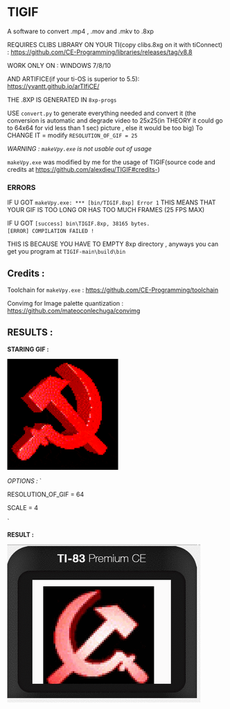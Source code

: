 # TIGIF
A software to convert .mp4 , .mov and .mkv to .8xp 

REQUIRES CLIBS LIBRARY ON YOUR TI(copy clibs.8xg on it with tiConnect) : https://github.com/CE-Programming/libraries/releases/tag/v8.8

WORK ONLY ON : WINDOWS 7/8/10

AND ARTIFICE(if your ti-OS is superior to 5.5): https://yvantt.github.io/arTIfiCE/

THE .8XP IS GENERATED IN `8xp-progs`

USE `convert.py` to generate everything needed and convert it (the conversion is automatic and degrade video to 25x25(in THEORY it could go to 64x64 for vid less than 1 sec) picture , else it would be too big) To CHANGE IT = modify `RESOLUTION_OF_GIF = 25`

*WARNING : `makeVpy.exe` is not usable out of usage*

`makeVpy.exe` was modified by me for the usage of TIGIF(source code and credits at https://github.com/alexdieu/TIGIF#credits-)
### ERRORS

IF U GOT `makeVpy.exe: *** [bin/TIGIF.8xp] Error 1` THIS MEANS THAT YOUR GIF IS TOO LONG OR HAS TOO MUCH FRAMES (25 FPS MAX)

IF U GOT `[success] bin\TIGIF.8xp, 38165 bytes.                                                                                                                                               [ERROR] COMPILATION FAILED !`
          
THIS IS BECAUSE YOU HAVE TO EMPTY 8xp directory , anyways you can get you program at `TIGIF-main\build\bin`

## Credits :

Toolchain for `makeVpy.exe` : https://github.com/CE-Programming/toolchain

Convimg for Image palette quantization : https://github.com/mateoconlechuga/convimg

## RESULTS :

**STARING GIF :**

![start](https://github.com/alexdieu/TIGIF/blob/main/gifDemo.gif)

*OPTIONS :*
`

RESOLUTION_OF_GIF = 64

SCALE = 4

`

**RESULT :**

![start](https://github.com/alexdieu/TIGIF/blob/main/gifDemoR.gif)
